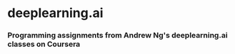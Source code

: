 # deeplearning.ai

### Programming assignments from Andrew Ng's deeplearning.ai classes on Coursera
